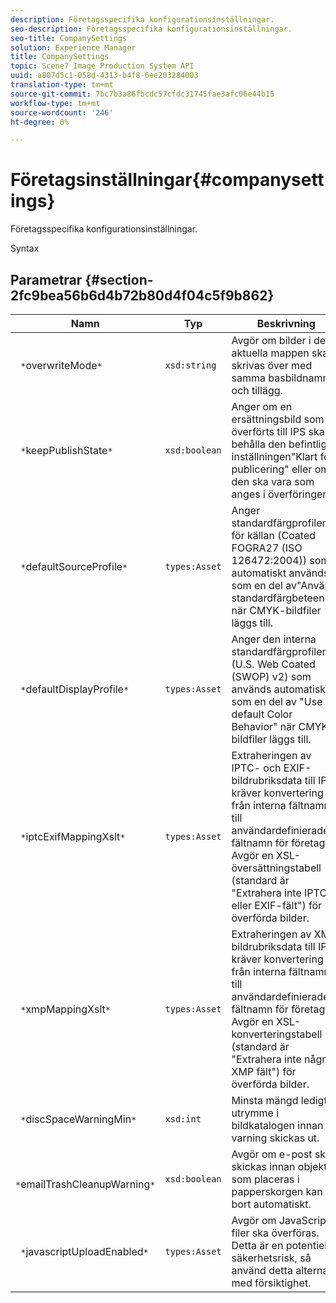 ```yaml
---
description: Företagsspecifika konfigurationsinställningar.
seo-description: Företagsspecifika konfigurationsinställningar.
seo-title: CompanySettings
solution: Experience Manager
title: CompanySettings
topic: Scene7 Image Production System API
uuid: a807d5c1-058d-4313-b4f8-6ee203284003
translation-type: tm+mt
source-git-commit: 7bc7b3a86fbcdc57cfdc31745fae3afc06e44b15
workflow-type: tm+mt
source-wordcount: '246'
ht-degree: 0%

---
```



# Företagsinställningar{#companysettings}

Företagsspecifika konfigurationsinställningar.

Syntax

## Parametrar {#section-2fc9bea56b6d4b72b80d4f04c5f9b862}

| Namn | Typ | Beskrivning |
|---|---|---|
| ` *`overwriteMode`*` | `xsd:string` | Avgör om bilder i den aktuella mappen ska skrivas över med samma basbildnamn och tillägg. |
| ` *`keepPublishState`*` | `xsd:boolean` | Anger om en ersättningsbild som överförts till IPS ska behålla den befintliga inställningen&quot;Klart för publicering&quot; eller om den ska vara som anges i överföringen. |
| ` *`defaultSourceProfile`*` | `types:Asset` | Anger standardfärgprofilen för källan (Coated FOGRA27 (ISO 126472:2004)) som automatiskt används som en del av&quot;Använd standardfärgbeteende&quot; när CMYK-bildfiler läggs till. |
| ` *`defaultDisplayProfile`*` | `types:Asset` | Anger den interna standardfärgprofilen (U.S. Web Coated (SWOP) v2) som används automatiskt som en del av &quot;Use default Color Behavior&quot; när CMYK-bildfiler läggs till. |
| ` *`iptcExifMappingXslt`*` | `types:Asset` | Extraheringen av IPTC- och EXIF-bildrubriksdata till IPS kräver konvertering från interna fältnamn till användardefinierade fältnamn för företaget. Avgör en XSL-översättningstabell (standard är &quot;Extrahera inte IPTC- eller EXIF-fält&quot;) för överförda bilder. |
| ` *`xmpMappingXslt`*` | `types:Asset` | Extraheringen av XMP bildrubriksdata till IPS kräver konvertering från interna fältnamn till användardefinierade fältnamn för företaget. Avgör en XSL-konverteringstabell (standard är &quot;Extrahera inte några XMP fält&quot;) för överförda bilder. |
| ` *`discSpaceWarningMin`*` | `xsd:int` | Minsta mängd ledigt utrymme i bildkatalogen innan en varning skickas ut. |
| ` *`emailTrashCleanupWarning`*` | `xsd:boolean` | Avgör om e-post ska skickas innan objekt som placeras i papperskorgen kan tas bort automatiskt. |
| ` *`javascriptUploadEnabled`*` | `types:Asset` | Avgör om JavaScript-filer ska överföras. Detta är en potentiell säkerhetsrisk, så använd detta alternativ med försiktighet. |

